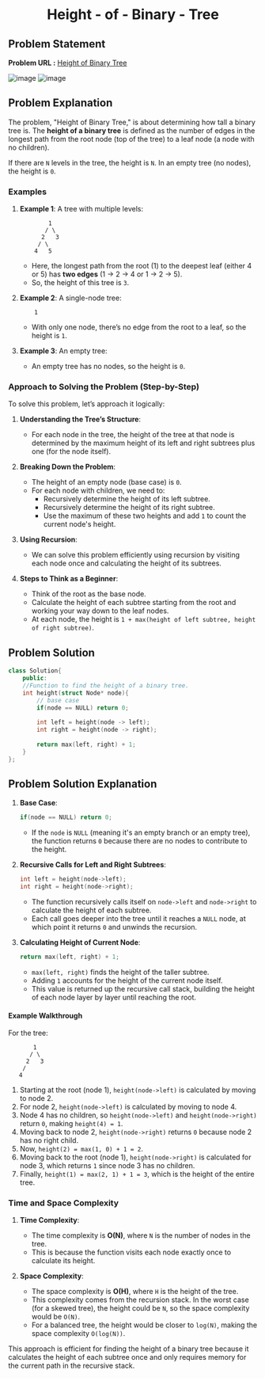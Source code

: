 <h1 align='center'>Height - of - Binary - Tree</h1>

## Problem Statement

**Problem URL :** [Height of Binary Tree](https://www.geeksforgeeks.org/problems/height-of-binary-tree/1?itm_source=geeksforgeeks&itm_medium=article&itm_campaign=practice_card)

![image](https://github.com/user-attachments/assets/2f4f578e-dc5b-401e-bff9-cae214a3d8cf)
![image](https://github.com/user-attachments/assets/0404acf1-daa4-4bb2-8c79-e95b46fc2ea7)

## Problem Explanation

The problem, "Height of Binary Tree," is about determining how tall a binary tree is. The **height of a binary tree** is defined as the number of edges in the longest path from the root node (top of the tree) to a leaf node (a node with no children). 

If there are `N` levels in the tree, the height is `N`. In an empty tree (no nodes), the height is `0`.

### Examples

1. **Example 1**: A tree with multiple levels:
   
   ```
           1
          / \
         2   3
        / \
       4   5
   ```
   - Here, the longest path from the root (1) to the deepest leaf (either 4 or 5) has **two edges** (1 → 2 → 4 or 1 → 2 → 5).
   - So, the height of this tree is `3`.

2. **Example 2**: A single-node tree:
   
   ```
       1
   ```
   - With only one node, there’s no edge from the root to a leaf, so the height is `1`.

3. **Example 3**: An empty tree:
   - An empty tree has no nodes, so the height is `0`.

### Approach to Solving the Problem (Step-by-Step)

To solve this problem, let’s approach it logically:

1. **Understanding the Tree’s Structure**:
   - For each node in the tree, the height of the tree at that node is determined by the maximum height of its left and right subtrees plus one (for the node itself).

2. **Breaking Down the Problem**:
   - The height of an empty node (base case) is `0`.
   - For each node with children, we need to:
     - Recursively determine the height of its left subtree.
     - Recursively determine the height of its right subtree.
     - Use the maximum of these two heights and add `1` to count the current node's height.

3. **Using Recursion**:
   - We can solve this problem efficiently using recursion by visiting each node once and calculating the height of its subtrees.

4. **Steps to Think as a Beginner**:
   - Think of the root as the base node.
   - Calculate the height of each subtree starting from the root and working your way down to the leaf nodes.
   - At each node, the height is `1 + max(height of left subtree, height of right subtree)`.

## Problem Solution
```cpp
class Solution{
    public:
    //Function to find the height of a binary tree.
    int height(struct Node* node){
        // base case
        if(node == NULL) return 0;
        
        int left = height(node -> left);
        int right = height(node -> right);
        
        return max(left, right) + 1;
    }
};
```

## Problem Solution Explanation

1. **Base Case**:
   ```cpp
   if(node == NULL) return 0;
   ```
   - If the `node` is `NULL` (meaning it's an empty branch or an empty tree), the function returns `0` because there are no nodes to contribute to the height.

2. **Recursive Calls for Left and Right Subtrees**:
   ```cpp
   int left = height(node->left);
   int right = height(node->right);
   ```
   - The function recursively calls itself on `node->left` and `node->right` to calculate the height of each subtree. 
   - Each call goes deeper into the tree until it reaches a `NULL` node, at which point it returns `0` and unwinds the recursion.

3. **Calculating Height of Current Node**:
   ```cpp
   return max(left, right) + 1;
   ```
   - `max(left, right)` finds the height of the taller subtree.
   - Adding `1` accounts for the height of the current node itself.
   - This value is returned up the recursive call stack, building the height of each node layer by layer until reaching the root.

#### Example Walkthrough

For the tree:

```
       1
      / \
     2   3
    /
   4
```

1. Starting at the root (node 1), `height(node->left)` is calculated by moving to node 2.
2. For node 2, `height(node->left)` is calculated by moving to node 4.
3. Node 4 has no children, so `height(node->left)` and `height(node->right)` return `0`, making `height(4) = 1`.
4. Moving back to node 2, `height(node->right)` returns `0` because node 2 has no right child.
5. Now, `height(2) = max(1, 0) + 1 = 2`.
6. Moving back to the root (node 1), `height(node->right)` is calculated for node 3, which returns `1` since node 3 has no children.
7. Finally, `height(1) = max(2, 1) + 1 = 3`, which is the height of the entire tree.

### Time and Space Complexity

1. **Time Complexity**:
   - The time complexity is **O(N)**, where `N` is the number of nodes in the tree.
   - This is because the function visits each node exactly once to calculate its height.

2. **Space Complexity**:
   - The space complexity is **O(H)**, where `H` is the height of the tree.
   - This complexity comes from the recursion stack. In the worst case (for a skewed tree), the height could be `N`, so the space complexity would be `O(N)`.
   - For a balanced tree, the height would be closer to `log(N)`, making the space complexity `O(log(N))`.

This approach is efficient for finding the height of a binary tree because it calculates the height of each subtree once and only requires memory for the current path in the recursive stack.

